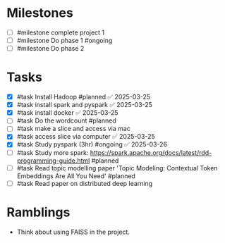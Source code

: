 
# Milestones
- [ ] #milestone complete project 1
- [ ] #milestone Do phase 1 #ongoing 
- [ ] #milestone Do phase 2
# Tasks
- [x] #task Install Hadoop #planned ✅ 2025-03-25
- [x] #task install spark and pyspark ✅ 2025-03-25
- [x] #task install docker ✅ 2025-03-25
- [ ] #task Do the wordcount #planned
- [ ] #task make a slice and access via mac
- [x] #task access slice via computer ✅ 2025-03-25
- [x] #task Study pyspark (3hr) #ongoing ✅ 2025-03-26
- [ ] #task Study more spark: https://spark.apache.org/docs/latest/rdd-programming-guide.html #planned
- [ ] #task Read topic modelling paper 'Topic Modeling: Contextual Token Embeddings Are All You Need' #planned
- [ ] #task Read paper on distributed deep learning 

# Ramblings
- Think about using FAISS in the project.